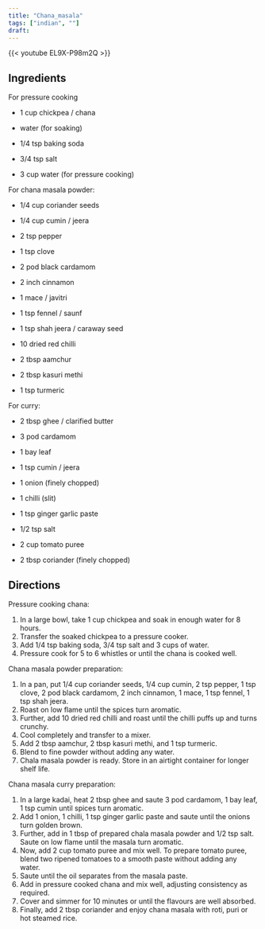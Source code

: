 ```yaml
---
title: "Chana_masala"
tags: ["indian", ""]
draft:
---
```


{{< youtube EL9X-P98m2Q  >}}

## Ingredients

For pressure cooking

-   1 cup chickpea / chana

-   water (for soaking)

-   1/4 tsp baking soda

-   3/4 tsp salt

-   3 cup water (for pressure cooking)

For chana masala powder:

-   1/4 cup coriander seeds

-   1/4 cup cumin / jeera

-   2 tsp pepper

-   1 tsp clove

-   2 pod black cardamom

-   2 inch cinnamon

-   1 mace / javitri

-   1 tsp fennel / saunf

-   1 tsp shah jeera / caraway seed

-   10 dried red chilli

-   2 tbsp aamchur

-   2 tbsp kasuri methi

-   1 tsp turmeric

For curry:

-   2 tbsp ghee / clarified butter

-   3 pod cardamom

-   1 bay leaf

-   1 tsp cumin / jeera

-   1 onion (finely chopped)

-   1 chilli (slit)

-   1 tsp ginger garlic paste

-   1/2 tsp salt

-   2 cup tomato puree

-   2 tbsp coriander (finely chopped)

## Directions

Pressure cooking chana:

1. In a large bowl, take 1 cup chickpea and soak in enough water for 8 hours.
2. Transfer the soaked chickpea to a pressure cooker.
3. Add 1/4 tsp baking soda, 3/4 tsp salt and 3 cups of water.
4. Pressure cook for 5 to 6 whistles or until the chana is cooked well.

Chana masala powder preparation:

1. In a pan, put 1/4 cup coriander seeds, 1/4 cup cumin, 2 tsp pepper, 1 tsp clove, 2 pod black cardamom, 2 inch cinnamon, 1 mace, 1 tsp fennel, 1 tsp shah jeera.
2. Roast on low flame until the spices turn aromatic.
3. Further, add 10 dried red chilli and roast until the chilli puffs up and turns crunchy.
4. Cool completely and transfer to a mixer.
5. Add 2 tbsp aamchur, 2 tbsp kasuri methi, and 1 tsp turmeric.
6. Blend to fine powder without adding any water.
7. Chala masala powder is ready. Store in an airtight container for longer shelf life.

Chana masala curry preparation:

1. In a large kadai, heat 2 tbsp ghee and saute 3 pod cardamom, 1 bay leaf, 1 tsp cumin until spices turn aromatic.
2. Add 1 onion, 1 chilli, 1 tsp ginger garlic paste and saute until the onions turn golden brown.
3. Further, add in 1 tbsp of prepared chala masala powder and 1/2 tsp salt. Saute on low flame until the masala turn aromatic.
4. Now, add 2 cup tomato puree and mix well. To prepare tomato puree, blend two ripened tomatoes to a smooth paste without adding any water.
5. Saute until the oil separates from the masala paste.
6. Add in pressure cooked chana and mix well, adjusting consistency as required.
7. Cover and simmer for 10 minutes or until the flavours are well absorbed.
8. Finally, add 2 tbsp coriander and enjoy chana masala with roti, puri or hot steamed rice.